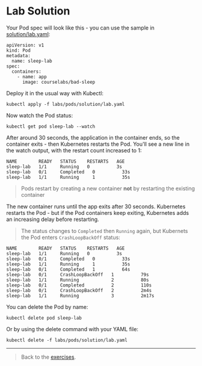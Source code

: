 # Lab Solution

Your Pod spec will look like this - you can use the sample in [solution/lab.yaml](./solution/lab.yaml):

```
apiVersion: v1
kind: Pod
metadata:
  name: sleep-lab
spec:
  containers:
    - name: app
      image: courselabs/bad-sleep
```

Deploy it in the usual way with Kubectl:

```
kubectl apply -f labs/pods/solution/lab.yaml
```

Now watch the Pod status:

```
kubectl get pod sleep-lab --watch
```

After around 30 seconds, the application in the container ends, so the container exits - then Kubernetes restarts the Pod. You'll see a new line in the watch output, with the restart count increased to 1:

```
NAME        READY   STATUS    RESTARTS   AGE
sleep-lab   1/1     Running   0          3s
sleep-lab   0/1     Completed   0          33s
sleep-lab   1/1     Running     1          35s
```

> Pods restart by creating a new container **not** by restarting the existing container

The new container runs until the app exits after 30 seconds. Kubernetes restarts the Pod - but if the Pod containers keep exiting, Kubernetes adds an increasing delay before restarting.

> The status changes to `Completed` then `Running` again, but Kubernets the Pod enters `CrashLoopBackOff` status:

```
NAME        READY   STATUS    RESTARTS   AGE
sleep-lab   1/1     Running   0          3s
sleep-lab   0/1     Completed   0          33s
sleep-lab   1/1     Running     1          35s
sleep-lab   0/1     Completed   1          64s
sleep-lab   0/1     CrashLoopBackOff   1          79s
sleep-lab   1/1     Running            2          80s
sleep-lab   0/1     Completed          2          110s
sleep-lab   0/1     CrashLoopBackOff   2          2m4s
sleep-lab   1/1     Running            3          2m17s
```

You can delete the Pod by name:

```
kubectl delete pod sleep-lab
```

Or by using the delete command with your YAML file:

```
kubectl delete -f labs/pods/solution/lab.yaml
```

___
> Back to the [exercises](README.md).
